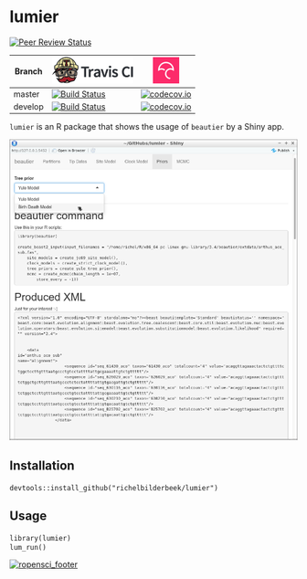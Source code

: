 # lumier

[![Peer Review Status](https://badges.ropensci.org/209_status.svg)](https://github.com/ropensci/onboarding/issues/209)

Branch|[![Travis CI logo](pics/TravisCI.png)](https://travis-ci.org)|[![Codecov logo](pics/Codecov.png)](https://www.codecov.io)
---|---|---
master|[![Build Status](https://travis-ci.org/richelbilderbeek/lumier.svg?branch=master)](https://travis-ci.org/richelbilderbeek/lumier)|[![codecov.io](https://codecov.io/github/richelbilderbeek/lumier/coverage.svg?branch=master)](https://codecov.io/github/richelbilderbeek/lumier/branch/master)
develop|[![Build Status](https://travis-ci.org/richelbilderbeek/lumier.svg?branch=develop)](https://travis-ci.org/richelbilderbeek/lumier)|[![codecov.io](https://codecov.io/github/richelbilderbeek/lumier/coverage.svg?branch=develop)](https://codecov.io/github/richelbilderbeek/lumier/branch/develop)

`lumier` is an R package that shows the usage of `beautier` by a Shiny app.

![lumier v0.1](pics/lumier_0_1.png)

## Installation

```
devtools::install_github("richelbilderbeek/lumier")
```

## Usage

```
library(lumier)
lum_run()
```

[![ropensci_footer](https://ropensci.org/public_images/ropensci_footer.png)](https://ropensci.org)
